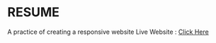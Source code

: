 # RESUME
A practice of creating a responsive website
Live Website : <a href="https://kshitijmahajan72.github.io/RESUME/">Click Here</a>
